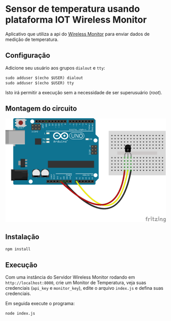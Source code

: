 # Sensor de temperatura usando plataforma IOT Wireless Monitor

Aplicativo que utiliza a api do [Wireless Monitor](https://github.com/SanUSB-grupo/wireless-monitor)
para enviar dados de medição de temperatura.

## Configuração

Adicione seu usuário aos grupos `dialout` e `tty`:

```
sudo adduser $(echo $USER) dialout
sudo adduser $(echo $USER) tty
```

Isto irá permitir a execução sem a necessidade de ser superusuário (_root_).

## Montagem do circuito

![Circuito](temperature-lm35.png)

## Instalação

```
npm install
```

## Execução

Com uma instância do Servidor Wireless Monitor rodando em `http://localhost:8000`,
crie um Monitor de Temperatura, veja suas credenciais (`api_key` e `monitor_key`),
edite o arquivo `index.js` e defina suas credenciais.

Em seguida execute o programa:

```
node index.js
```
